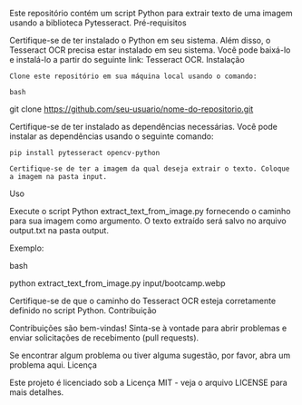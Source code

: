 Este repositório contém um script Python para extrair texto de uma imagem usando a biblioteca Pytesseract.
Pré-requisitos

Certifique-se de ter instalado o Python em seu sistema. Além disso, o Tesseract OCR precisa estar instalado em seu sistema. Você pode baixá-lo e instalá-lo a partir do seguinte link: Tesseract OCR.
Instalação

    Clone este repositório em sua máquina local usando o comando:

    bash

git clone https://github.com/seu-usuario/nome-do-repositorio.git

Certifique-se de ter instalado as dependências necessárias. Você pode instalar as dependências usando o seguinte comando:

    pip install pytesseract opencv-python

    Certifique-se de ter a imagem da qual deseja extrair o texto. Coloque a imagem na pasta input.

Uso

Execute o script Python extract_text_from_image.py fornecendo o caminho para sua imagem como argumento. O texto extraído será salvo no arquivo output.txt na pasta output.

Exemplo:

bash

python extract_text_from_image.py input/bootcamp.webp

Certifique-se de que o caminho do Tesseract OCR esteja corretamente definido no script Python.
Contribuição

Contribuições são bem-vindas! Sinta-se à vontade para abrir problemas e enviar solicitações de recebimento (pull requests).

Se encontrar algum problema ou tiver alguma sugestão, por favor, abra um problema aqui.
Licença

Este projeto é licenciado sob a Licença MIT - veja o arquivo LICENSE para mais detalhes.
